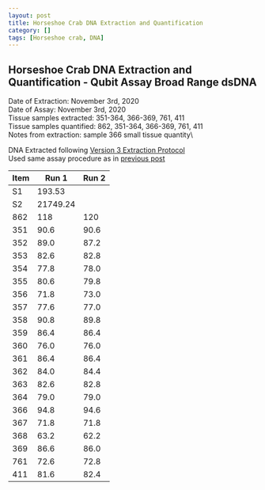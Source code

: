 ```yaml
---
layout: post
title: Horseshoe Crab DNA Extraction and Quantification
category: []
tags: [Horseshoe crab, DNA]
---
```

## Horseshoe Crab DNA Extraction and Quantification - Qubit Assay Broad Range dsDNA
Date of Extraction: November 3rd, 2020\
Date of Assay: November 3rd, 2020\
Tissue samples extracted: 351-364, 366-369, 761, 411\
Tissue samples quantified: 862, 351-364, 366-369, 761, 411\
Notes from extraction: sample 366 small tissue quantity\

DNA Extracted following [Version 3 Extraction Protocol](https://njameral.github.io/Ameral_Lab_Notebook/Horseshoe-Crab-DNA-Extraction-6/)\
Used same assay procedure as in [previous post](https://njameral.github.io/Ameral_Lab_Notebook/Horseshoe-Crab-DNA-Assay/)

 Item | Run 1 | Run 2
 ---- | ---- | ----
 S1   | 193.53 |
 S2   | 21749.24 |
 862  | 118 | 120
 351  | 90.6 | 90.6
 352  | 89.0 | 87.2
 353  | 82.6 | 82.8
 354  | 77.8 | 78.0
 355  | 80.6 | 79.8
 356  | 71.8 | 73.0
 357  | 77.6 | 77.0
 358  | 90.8 | 89.8
 359  | 86.4 | 86.4
 360  | 76.0 | 76.0
 361  | 86.4 | 86.4
 362  | 84.0 | 84.4
 363  | 82.6 | 82.8
 364  | 79.0 | 79.0
 366  | 94.8 | 94.6
 367  | 71.8 | 71.8
 368  | 63.2 | 62.2
 369  | 86.6 | 86.0
 761  | 72.6 | 72.8
 411  | 81.6 | 82.4
